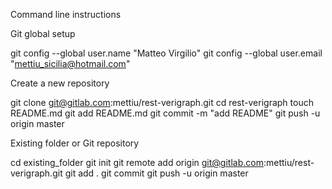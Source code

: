 Command line instructions


Git global setup

git config --global user.name "Matteo Virgilio"
git config --global user.email "mettiu_sicilia@hotmail.com"

Create a new repository

git clone git@gitlab.com:mettiu/rest-verigraph.git
cd rest-verigraph
touch README.md
git add README.md
git commit -m "add README"
git push -u origin master

Existing folder or Git repository

cd existing_folder
git init
git remote add origin git@gitlab.com:mettiu/rest-verigraph.git
git add .
git commit
git push -u origin master